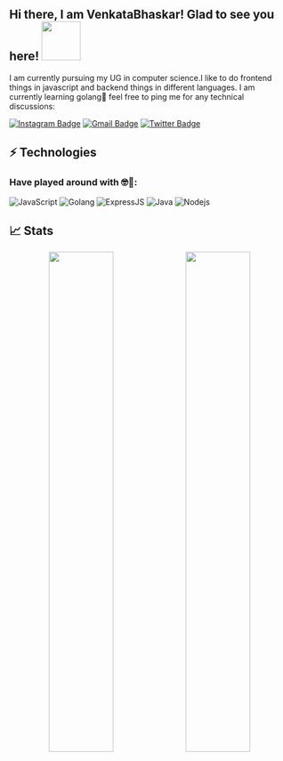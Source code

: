 ## Hi there, I am VenkataBhaskar! Glad to see you here! <img src="https://raw.githubusercontent.com/aemmadi/aemmadi/master/wave.gif" width="70px">

I am currently pursuing my UG in computer science.I like to do frontend things in javascript and backend things in different languages. I am currently learning golang🥰 feel free to ping me for any technical discussions:


[![Instagram Badge](https://img.shields.io/badge/-bhaskarsig-purple?style=flat-square&logo=instagram&logoColor=white&link=https://instagram.com/bhaskarsig)](https://instagram.com/bhaskarsig)
[![Gmail Badge](https://img.shields.io/badge/-venkatabhaskarpuppala@gmail.com-c14438?style=flat-square&logo=Gmail&logoColor=white&link=mailto:venkatabhaskarpuppala@gmail.com)](mailto:venkatabhaskarpuppala@gmail.com)
[![Twitter Badge](https://img.shields.io/badge/-bhaskar-blue?style=flat-square&logo=twitter&logoColor=white&link=https://www.twitter.com/nothinbruh)](https://www.twitter.com/nothinbruh)


## ⚡ Technologies  

### Have played around with 🤓🥰:

![JavaScript](https://img.shields.io/badge/-JavaScript-black?style=flat-square&logo=javascript)
![Golang](https://img.shields.io/badge/-Golang-D3F8F2?style=flat-square&logo=go)
![ExpressJS](https://img.shields.io/badge/-ExpressJS-E10444?style=flat-square&logo=express)
![Java](https://img.shields.io/badge/-java-E34A86?style=flat-square&logo=openjdk)
![Nodejs](https://img.shields.io/badge/-Nodejs-E272V6?style=flat-square&logo=Node.js)



## 📈 Stats
<p align="center">
	
  <img width="48%" src="https://github-readme-stats.vercel.app/api?username=VenkataBhaskarr&show_icons=true&theme=tokyonight" />
  <img width="48%" src="https://github-readme-streak-stats.herokuapp.com/?user=VenkataBhaskarr&theme=tokyonight" />
</p>
